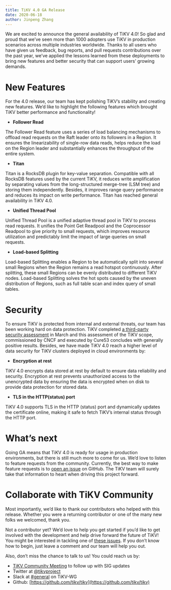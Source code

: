 ```yaml
---
title: TiKV 4.0 GA Release
date: 2020-06-18
author: Jinpeng Zhang
---
```


We are excited to announce the general availability of TiKV 4.0! So glad and proud that we’ve seen more than 1000 adopters use TiKV in production scenarios across multiple industries worldwide. Thanks to all users who have given us feedback, bug reports, and pull requests contributions over the past year, we’ve applied the lessons learned from these deployments to bring new features and better security that can support users’ growing demands.

# New Features

For the 4.0 release, our team has kept polishing TiKV’s stability and creating new features. We’d like to highlight the following features which brought TiKV better performance and functionality!

*   **Follower Read**

The Follower Read feature uses a series of load balancing mechanisms to offload read requests on the Raft leader onto its followers in a Region. It ensures the linearizability of single-row data reads, helps reduce the load on the Region leader and substantially enhances the throughput of the entire system.

*   **Titan**

Titan is a RocksDB plugin for key-value separation. Compatible with all RocksDB features used by the current TiKV, it reduces write amplification by separating values from the long-structured merge-tree (LSM tree) and storing them independently. Besides, it improves range query performance and reduces its impact on write performance. Titan has reached general availability in TiKV 4.0. 

*   **Unified Thread Pool**

Unified Thread Pool is a unified adaptive thread pool in TiKV to process read requests. It unifies the Point Get Readpool and the Coprocessor Readpool to give priority to small requests, which improves resource utilization and predictably limit the impact of large queries on small requests.

*   **Load-based Splitting** 

Load-based Splitting enables a Region to be automatically split into several small Regions when the Region remains a read hotspot continuously. After splitting, these small Regions can be evenly distributed to different TiKV nodes. Load-based Splitting solves the hot spots caused by the uneven distribution of Regions, such as full table scan and index query of small tables.

# Security

To ensure TiKV is protected from internal and external threats, our team has been working hard on data protection. TiKV completed [a third-party security assessment](https://tikv.org/blog/tikv-pass-security-audit/) in March and this assessment of the TiKV scope, commissioned by CNCF and executed by Cure53 concludes with generally positive results. Besides, we have made TiKV 4.0 reach a higher level of data security for TiKV clusters deployed in cloud environments by:

*   **Encryption at rest**

TiKV 4.0 encrypts data stored at rest by default to ensure data reliability and security. Encryption at rest prevents unauthorized access to the unencrypted data by ensuring the data is encrypted when on disk to provide data protection for stored data.

*   **TLS in the HTTP(status) port**

TiKV 4.0 supports TLS in the HTTP (status) port and dynamically updates the certificate online, making it safe to fetch TiKV’s internal status through the HTTP port. 

# What’s next

Going GA means that TiKV 4.0 is ready for usage in production environments, but there is still much more to come for us. We’d love to listen to feature requests from the community. Currently, the best way to make feature requests is to [open an issue](https://github.com/tikv/tikv/issues/new?template=feature-request.md) on GitHub. The TiKV team will surely take that information to heart when driving this project forward.

# Collaborate with TiKV Community

Most importantly, we’d like to thank our contributors who helped with this release. Whether you were a returning contributor or one of the many new folks we welcomed, thank you.

Not a contributor yet? We’d love to help you get started if you’d like to get involved with the development and help drive forward the future of TiKV! You might be interested in tackling one of [these issues](https://github.com/tikv/tikv/issues?q=is%3Aopen+is%3Aissue+label%3Adifficulty%2Feasy). If you don’t know how to begin, just leave a comment and our team will help you out. 

Also, don’t miss the chance to talk to us! You could reach us by:

*   [TiKV Community Meeting](https://docs.google.com/document/d/1CWUAkBrcm9KPclAu8fWHZzByZ0yhsQdRggnEdqtRMQ8/edit) to follow up with SIG updates
*   Twitter at [@tikvproject](https://twitter.com/tikvproject)
*   Slack at [#general](https://bit.ly/2ZcrVTI) on TiKV-WG
*   Github: [https://github.com/tikv/tikv](https://github.com/tikv/tikv)